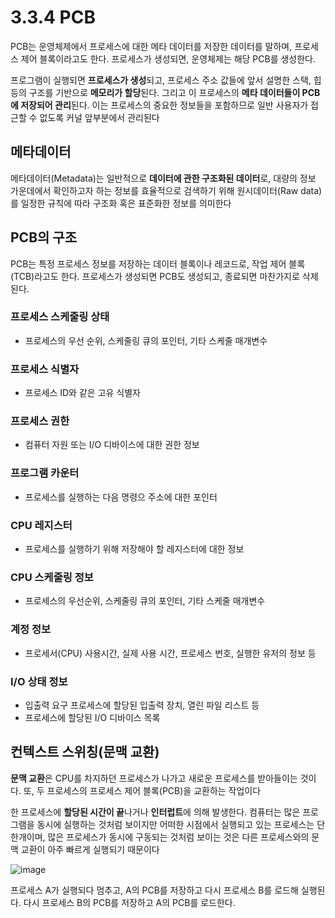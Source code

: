 # 3.3.4 PCB
PCB는 운영체제에서 프로세스에 대한 메타 데이터를 저장한 데이터를 말하며, 프로세스 제어 블록이라고도 한다. 프로세스가 생성되면, 운영체제는 해당 PCB를 생성한다. 

프로그램이 실행되면 **프로세스가 생성**되고, 프로세스 주소 값들에 앞서 설명한 스택, 힙 등의 구조를 기반으로 **메모리가 할당**된다. 그리고 이 프로세스의 **메타 데이터들이 PCB에 저장되어 관리**된다. 이는 프로세스의 중요한 정보들을 포함하므로 일반 사용자가 접근할 수 없도록 커널 앞부분에서 관리된다

## 메타데이터
메타데이터(Metadata)는 일반적으로 **데이터에 관한 구조화된 데이터**로, 대량의 정보 가운데에서 확인하고자 하는 정보를 효율적으로 검색하기 위해 원시데이터(Raw data)를 일정한 규칙에 따라 구조화 혹은 표준화한 정보를 의미한다

## PCB의 구조

PCB는 특정 프로세스 정보를 저장하는 데이터 블록이나 레코드로, 작업 제어 블록(TCB)라고도 한다. 프로세스가 생성되면 PCB도 생성되고, 종료되면 마찬가지로 삭제된다.

### 프로세스 스케줄링 상태
- 프로세스의 우선 순위, 스케줄링 큐의 포인터, 기타 스케줄 매개변수

### 프로세스 식별자
- 프로세스 ID와 같은 고유 식별자

### 프로세스 권한
- 컴퓨터 자원 또는 I/O 디바이스에 대한 권한 정보 

### 프로그램 카운터
- 프로세스를 실행하는 다음 명령으 주소에 대한 포인터

### CPU 레지스터
- 프로세스를 실행하기 위해 저장해야 할 레지스터에 대한 정보

### CPU 스케줄링 정보
- 프로세스의 우선순위, 스케줄링 큐의 포인터, 기타 스케줄 매개변수

### 계정 정보
- 프로세서(CPU) 사용시간, 실제 사용 시간, 프로세스 번호, 실행한 유저의 정보 등

### I/O 상태 정보
- 입출력 요구 프로세스에 할당된 입출력 장치, 열린 파일 리스트 등
- 프로세스에 할당된 I/O 디바이스 목록

## 컨텍스트 스위칭(문맥 교환)
**문맥 교환**은 CPU를 차지하던 프로세스가 나가고 새로운 프로세스를 받아들이는 것이다. 또, 두 프로세스의 프로세스 제어 블록(PCB)을 교환하는 작업이다

한 프로세스에 **할당된 시간이 끝**나거나 **인터럽트**에 의해 발생한다. 컴퓨터는 많은 프로그램을 동시에 실행하는 것처럼 보이지만 어떠한 시점에서 실행되고 있는 프로세스는 단 한개이며, 많은 프로세스가 동시에 구동되는 것처럼 보이는 것은 다른 프로세스와의 문맥 교환이 아주 빠르게 실행되기 때문이다

![image](https://github.com/sxunea/CS-Study/assets/81434152/a1864fb7-90ff-43e2-8a02-0178a512e4cf)

프로세스 A가 실행되다 멈추고, A의 PCB를 저장하고 다시 프로세스 B를 로드해 실행된다. 다시 프로세스 B의 PCB를 저장하고 A의 PCB를 로드한다. 

